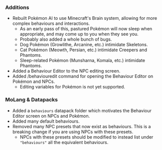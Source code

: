 ### Additions
- Rebuilt Pokémon AI to use Minecraft's Brain system, allowing for more complex behaviours and interactions.
  - As an early pass of this, pastured Pokémon will now sleep when appropriate, and may come up to you when they see you.
  - Probably also added a whole bunch of bugs.
  - Dog Pokémon (Growlithe, Arcanine, etc.) intimidate Skeletons.
  - Cat Pokémon (Meowth, Persian, etc.) intimidate Creepers and Phantoms.
  - Sleep-related Pokémon (Munsharna, Komala, etc.) intimidate Phantoms.
- Added a Behaviour Editor to the NPC editing screen.
- Added /behaviouredit command for opening the Behaviour Editor on Pokémon and NPCs.
  - Editing variables for Pokémon is not yet supported.

### MoLang & Datapacks
- Added a `behaviours` datapack folder which motivates the Behaviour Editor screen on NPCs and Pokémon.
- Added many default behaviours.
- Removed many NPC presets that now exist as behaviours. This is a breaking change if you are using NPCs with these presets. 
  - NPCs with these presets should be modified to instead list under `"behaviours"` all the equivalent behaviours.